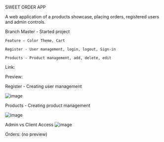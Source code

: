 SWEET ORDER APP

A web application of a products showcase, placing orders, registered users and admin controls.

Branch 
    Master - Started project
    
    Feature - Color Theme, Cart

    Register - User management, login, logout, Sign-in

    Products - Product management, add, delete, edit


Link:

Preview:

Register - Creating user management

![image](https://github.com/user-attachments/assets/2f242942-aab9-451b-9733-b8296af21715)


Products - Creating product management

![image](https://github.com/user-attachments/assets/de6f31f2-bae7-4eb9-ae76-5374a9db5067)

Admin vs Client Access
![image](https://github.com/user-attachments/assets/5f034b8e-7964-4dc0-bbec-18a947c1d1f4)

Orders:
(no preview)